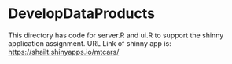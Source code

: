 # DevelopDataProducts
This directory has code for server.R and ui.R to support the shinny application assignment.
URL Link of shinny app is: https://shailt.shinyapps.io/mtcars/
